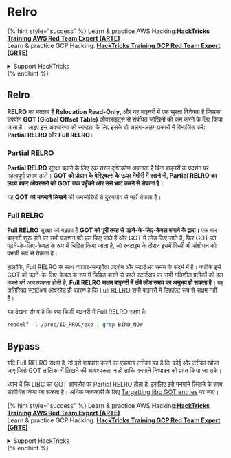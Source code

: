 # Relro

{% hint style="success" %}
Learn & practice AWS Hacking:<img src="/.gitbook/assets/arte.png" alt="" data-size="line">[**HackTricks Training AWS Red Team Expert (ARTE)**](https://training.hacktricks.xyz/courses/arte)<img src="/.gitbook/assets/arte.png" alt="" data-size="line">\
Learn & practice GCP Hacking: <img src="/.gitbook/assets/grte.png" alt="" data-size="line">[**HackTricks Training GCP Red Team Expert (GRTE)**<img src="/.gitbook/assets/grte.png" alt="" data-size="line">](https://training.hacktricks.xyz/courses/grte)

<details>

<summary>Support HackTricks</summary>

* Check the [**subscription plans**](https://github.com/sponsors/carlospolop)!
* **Join the** 💬 [**Discord group**](https://discord.gg/hRep4RUj7f) or the [**telegram group**](https://t.me/peass) or **follow** us on **Twitter** 🐦 [**@hacktricks\_live**](https://twitter.com/hacktricks\_live)**.**
* **Share hacking tricks by submitting PRs to the** [**HackTricks**](https://github.com/carlospolop/hacktricks) and [**HackTricks Cloud**](https://github.com/carlospolop/hacktricks-cloud) github repos.

</details>
{% endhint %}

## Relro

**RELRO** का मतलब है **Relocation Read-Only**, और यह बाइनरी में एक सुरक्षा विशेषता है जिसका उपयोग **GOT (Global Offset Table)** ओवरराइट्स से संबंधित जोखिमों को कम करने के लिए किया जाता है। आइए इस अवधारणा को स्पष्टता के लिए इसके दो अलग-अलग प्रकारों में विभाजित करें: **Partial RELRO** और **Full RELRO**।

### **Partial RELRO**

**Partial RELRO** सुरक्षा बढ़ाने के लिए एक सरल दृष्टिकोण अपनाता है बिना बाइनरी के प्रदर्शन पर महत्वपूर्ण प्रभाव डाले। **GOT को प्रोग्राम के वेरिएबल्स के ऊपर मेमोरी में रखने से, Partial RELRO का लक्ष्य बफर ओवरफ्लो को GOT तक पहुँचने और उसे भ्रष्ट करने से रोकना है।** 

यह **GOT को** **मनमाने लिखने** की कमजोरियों से दुरुपयोग से नहीं रोकता है।

### **Full RELRO**

**Full RELRO** सुरक्षा को बढ़ाता है **GOT को पूरी तरह से पढ़ने-के-लिए-केवल बनाने के द्वारा।** एक बार बाइनरी शुरू होने पर सभी फ़ंक्शन पते हल किए जाते हैं और GOT में लोड किए जाते हैं, फिर GOT को पढ़ने-के-लिए-केवल के रूप में चिह्नित किया जाता है, जो रनटाइम के दौरान इसमें किसी भी संशोधन को प्रभावी रूप से रोकता है।

हालांकि, Full RELRO के साथ व्यापार-समझौता प्रदर्शन और स्टार्टअप समय के संदर्भ में है। क्योंकि इसे GOT को पढ़ने-के-लिए-केवल के रूप में चिह्नित करने से पहले स्टार्टअप पर सभी गतिशील प्रतीकों को हल करने की आवश्यकता होती है, **Full RELRO सक्षम बाइनरी में लंबे लोड समय का अनुभव हो सकता है।** यह अतिरिक्त स्टार्टअप ओवरहेड ही कारण है कि Full RELRO सभी बाइनरी में डिफ़ॉल्ट रूप से सक्षम नहीं है।

यह देखना संभव है कि क्या किसी बाइनरी में Full RELRO सक्षम है:
```bash
readelf -l /proc/ID_PROC/exe | grep BIND_NOW
```
## Bypass

यदि Full RELRO सक्षम है, तो इसे बायपास करने का एकमात्र तरीका यह है कि कोई और तरीका खोजा जाए जिसे GOT तालिका में लिखने की आवश्यकता न हो ताकि मनमाने निष्पादन को प्राप्त किया जा सके।

ध्यान दें कि LIBC का GOT आमतौर पर Partial RELRO होता है, इसलिए इसे मनमाने लिखने के साथ संशोधित किया जा सकता है। अधिक जानकारी के लिए [Targetting libc GOT entries](https://github.com/nobodyisnobody/docs/blob/main/code.execution.on.last.libc/README.md#1---targetting-libc-got-entries) पर जाएं।

{% hint style="success" %}
Learn & practice AWS Hacking:<img src="/.gitbook/assets/arte.png" alt="" data-size="line">[**HackTricks Training AWS Red Team Expert (ARTE)**](https://training.hacktricks.xyz/courses/arte)<img src="/.gitbook/assets/arte.png" alt="" data-size="line">\
Learn & practice GCP Hacking: <img src="/.gitbook/assets/grte.png" alt="" data-size="line">[**HackTricks Training GCP Red Team Expert (GRTE)**<img src="/.gitbook/assets/grte.png" alt="" data-size="line">](https://training.hacktricks.xyz/courses/grte)

<details>

<summary>Support HackTricks</summary>

* Check the [**subscription plans**](https://github.com/sponsors/carlospolop)!
* **Join the** 💬 [**Discord group**](https://discord.gg/hRep4RUj7f) or the [**telegram group**](https://t.me/peass) or **follow** us on **Twitter** 🐦 [**@hacktricks\_live**](https://twitter.com/hacktricks\_live)**.**
* **Share hacking tricks by submitting PRs to the** [**HackTricks**](https://github.com/carlospolop/hacktricks) and [**HackTricks Cloud**](https://github.com/carlospolop/hacktricks-cloud) github repos.

</details>
{% endhint %}
